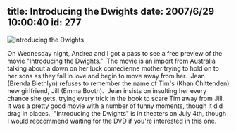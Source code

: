 title: Introducing the Dwights
date: 2007/6/29 10:00:40
id: 277
---
![Introducing the Dwights](/journal_images/introducingthedwights_posterbig.jpg)

On Wednesday night, Andrea and I got a pass to see a free preview of the movie "[Introducing the Dwights](http://wip.warnerbros.com/introducingthedwights/)."  The movie is an import from Australia talking about a down on her luck comedienne mother trying to hold on to her sons as they fall in love and begin to move away from her.  Jean (Brenda Blethlyn) refuses to remember the name of Tim's (Khan Chittenden) new girlfriend, Jill (Emma Booth).  Jean insists on insulting her every chance she gets, trying every trick in the book to scare Tim away from Jill.  It was a pretty good movie with a number of funny moments, though it did drag in places.  "Introducing the Dwights" is in theaters on July 4th, though I would reccommend waiting for the DVD if you're interested in this one.